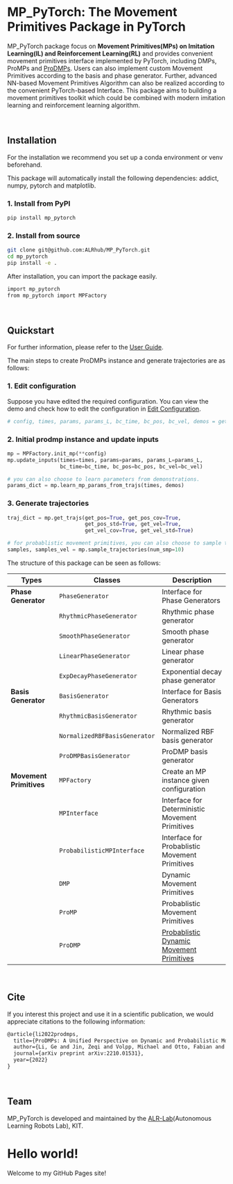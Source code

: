 # MP_PyTorch: The Movement Primitives Package in PyTorch

MP_PyTorch package focus on **Movement Primitives(MPs) on Imitation Learning(IL) and Reinforcement Learning(RL)** and provides convenient movement primitives interface implemented by PyTorch, including DMPs, ProMPs and [ProDMPs](https://arxiv.org/abs/2210.01531). 
Users can also implement custom Movement Primitives according to the basis and phase generator. Further, advanced NN-based Movement Primitives Algorithm can also be realized according to the convenient PyTorch-based Interface.
This package aims to building a movement primitives toolkit which could be combined with modern imitation learning and reinforcement learning algorithm.  

<!--
## Dependencies:
pytorch, addict, numpy, matplotlib
-->

&nbsp;
## Installation

For the installation we recommend you set up a conda environment or venv beforehand. 

This package will automatically install the following dependencies: addict, numpy, pytorch and matplotlib.

### 1. Install from PyPI
```bash
pip install mp_pytorch
```

### 2. Install from source

```bash 
git clone git@github.com:ALRhub/MP_PyTorch.git
cd mp_pytorch
pip install -e .
```

After installation, you can import the package easily.
```bash
import mp_pytorch
from mp_pytorch import MPFactory
```

&nbsp;
## Quickstart
For further information, please refer to the [User Guide](./doc/README.md).

The main steps to create ProDMPs instance and generate trajectories are as follows:

### 1. Edit configuration 
Suppose you have edited the required configuration.
You can view the demo and check how to edit the configuration in [Edit Configuration](./doc/02_config.md).
```python
# config, times, params, params_L, bc_time, bc_pos, bc_vel, demos = get_mp_utils("prodmp", True, True)
```

### 2. Initial prodmp instance and update inputs
```python
mp = MPFactory.init_mp(**config)
mp.update_inputs(times=times, params=params, params_L=params_L,
                 bc_time=bc_time, bc_pos=bc_pos, bc_vel=bc_vel)

# you can also choose to learn parameters from demonstrations.
params_dict = mp.learn_mp_params_from_trajs(times, demos)
```

### 3. Generate trajectories
```python
traj_dict = mp.get_trajs(get_pos=True, get_pos_cov=True,
                         get_pos_std=True, get_vel=True,
                         get_vel_cov=True, get_vel_std=True)

# for probablistic movement primitives, you can also choose to sample trajectories
samples, samples_vel = mp.sample_trajectories(num_smp=10)
```

The structure of this package can be seen as follows:

| Types                   | Classes                                  | Description                                                                  |
|-------------------------|------------------------------------------|------------------------------------------------------------------------------|
| **Phase Generator**     | `PhaseGenerator`                         | Interface for Phase Generators                                               |       
|                         | `RhythmicPhaseGenerator`                 | Rhythmic phase generator                                                     |       
|                         | `SmoothPhaseGenerator`                   | Smooth phase generator                                                       |       
|                         | `LinearPhaseGenerator`                   | Linear phase generator                                                       |       
|                         | `ExpDecayPhaseGenerator`                 | Exponential decay phase generator                                            |       
| **Basis Generator**     | `BasisGenerator`                         | Interface for Basis Generators                                               |       
|                         | `RhythmicBasisGenerator`                 | Rhythmic basis generator                                                     |       
|                         | `NormalizedRBFBasisGenerator`            | Normalized RBF basis generator                                               |       
|                         | `ProDMPBasisGenerator`                   | ProDMP basis generator                                                       |       
| **Movement Primitives** | `MPFactory`                              | Create an MP instance given configuration                                    |       
|                         | `MPInterface`                            | Interface for Deterministic Movement Primitives                              |       
|                         | `ProbabilisticMPInterface`               | Interface for Probablistic Movement Primitives                               |        
|                         | `DMP`                                    | Dynamic Movement Primitives                                                  |       
|                         | `ProMP`                                  | Probablistic Movement Primitives                                             |        
|                         | `ProDMP`                                 | [Probablistic Dynamic Movement Primitives](https://arxiv.org/abs/2210.01531) |        
 
 
 
&nbsp;
## Cite
If you interest this project and use it in a scientific publication, we would appreciate citations to the following information:
```markdown
@article{li2022prodmps,
  title={ProDMPs: A Unified Perspective on Dynamic and Probabilistic Movement Primitives},
  author={Li, Ge and Jin, Zeqi and Volpp, Michael and Otto, Fabian and Lioutikov, Rudolf and Neumann, Gerhard},
  journal={arXiv preprint arXiv:2210.01531},
  year={2022}
}
```

&nbsp;
## Team
MP_PyTorch is developed and maintained by the [ALR-Lab](https://alr.anthropomatik.kit.edu)(Autonomous Learning Robots Lab), KIT. 


<!DOCTYPE html>
<html>
  <head>
    <title>My GitHub Pages Site</title>
  </head>
  <body>
    <h1>Hello world!</h1>
    <p>Welcome to my GitHub Pages site!</p>
  </body>
</html>

